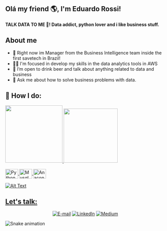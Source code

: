 ## Olá my friend 🌎, I'm Eduardo Rossi!

#### TALK DATA TO ME 🥵! Data addict, python lover and i like business stuff.

## About me
- 💼 Right now im Manager from the Business Intelligence team inside the first savetech in Brazil!
- ✍🏽 I'm focused in develop my skills in the data analytics tools in AWS
- 🍻 I’m open to drink beer and talk about anything related to data and business
- 💬 Ask me about how to solve business problems with data.

## 🎨 How I do:

<div>
  <a href="https://github.com/rossiedu/rossiedu#readme">
  <img height="180em" src="https://github-readme-stats.vercel.app/api?username=rossiedu&?count_private=true&include_all_commits=true&show_icons=true&theme=codeSTACKr"/>
  <img height="170em" src="https://github-readme-stats.vercel.app/api/top-langs/?username=rossiedu&layout=compact&langs_count=7&theme=codeSTACKr"/>

<div style="display: inline_block"><br>
  <img align="center" alt="Python" height="30" width="40" src="https://cdn.jsdelivr.net/gh/devicons/devicon/icons/python/python-original.svg">
  <img align="center" alt="Mysql" height="30" width="40" src="https://cdn.jsdelivr.net/gh/devicons/devicon/icons/mysql/mysql-original.svg">
  <img align="center" alt="Anaconda" height="30" width="40" src="https://cdn.jsdelivr.net/gh/devicons/devicon/icons/anaconda/anaconda-original.svg">
  
![Alt Text](https://media.giphy.com/media/vFKqnCdLPNOKc/giphy.gif)
  
 ## Let's talk:
<p align="center">
<a href="mailto:apds.eduardorossi30@gmail.com"><img alt="E-mail" src="https://img.shields.io/badge/Gmail-D14836?style=for-the-badge&logo=gmail&logoColor=white"></a>
<a href="https://www.linkedin.com/in/eduardodrossi/"><img alt="LinkedIn" src="https://img.shields.io/badge/LinkedIn-0077B5?style=for-the-badge&logo=linkedin&logoColor=white"></a>
<a href="https://medium.com/"><img alt="Medium" src="https://img.shields.io/badge/Medium-12100E?style=for-the-badge&logo=medium&logoColor=white"></a>

![Snake animation](https://github.com/rossiedu/rossiedu/blob/output/github-contribution-grid-snake.svg)

